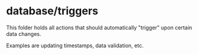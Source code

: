 # database/triggers

This folder holds all actions that should automatically "trigger" upon certain data changes.

Examples are updating timestamps, data validation, etc.